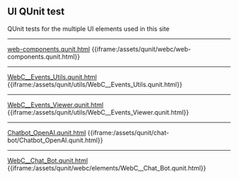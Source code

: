## UI QUnit test 

QUnit tests for the multiple UI elements used in this site

----
[web-components.qunit.html](/assets/qunit/webc/web-components.qunit.html)
{{iframe:/assets/qunit/webc/web-components.qunit.html}}

----
[WebC__Events_Utils.qunit.html](/assets/qunit/utils/WebC__Events_Utils.qunit.html)
{{iframe:/assets/qunit/utils/WebC__Events_Utils.qunit.html}}

----
[WebC__Events_Viewer.qunit.html](/assets/qunit/utils/WebC__Events_Viewer.qunit.html)
{{iframe:/assets/qunit/utils/WebC__Events_Viewer.qunit.html}}

----
[Chatbot_OpenAI.qunit.html](/assets/qunit/chat-bot/Chatbot_OpenAI.qunit.html)
{{iframe:/assets/qunit/chat-bot/Chatbot_OpenAI.qunit.html}}

----
[WebC__Chat_Bot.qunit.html](/assets/qunit/webc/elements/WebC__Chat_Bot.qunit.html)
{{iframe:/assets/qunit/webc/elements/WebC__Chat_Bot.qunit.html}}
